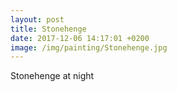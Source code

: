 ```yaml
---
layout: post
title: Stonehenge
date: 2017-12-06 14:17:01 +0200
image: /img/painting/Stonehenge.jpg
---
```


Stonehenge at night